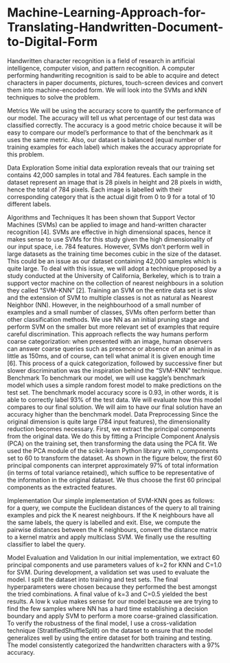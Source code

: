 # Machine-Learning-Approach-for-Translating-Handwritten-Document-to-Digital-Form
Handwritten character recognition is a field of research in artificial intelligence, computer vision, and pattern recognition. A computer performing handwriting recognition is said to be able to acquire and detect characters in paper documents, pictures, touch-screen devices and convert them into machine-encoded form. We will look into the SVMs and kNN techniques to solve the problem.

Metrics
We will be using the accuracy score to quantify the performance of our model. The accuracy will tell us what percentage of our test data was classified correctly. The accuracy is a good metric choice because it will be easy to compare our model’s performance to that of the benchmark as it uses the same metric. Also, our dataset is balanced (equal number of training examples for each label) which makes the accuracy appropriate for this problem.


Data Exploration
Some initial data exploration reveals that our training set contains 42,000 samples in total and 784 features. Each sample in the dataset represent an image that is 28 pixels in height and 28 pixels in width, hence the total of 784 pixels. Each image is labelled with their corresponding category that is the actual digit from 0 to 9 for a total of 10 different labels.

Algorithms and Techniques
It has been shown that Support Vector Machines (SVMs) can be applied to image and hand-written character recognition [4]. SVMs are effective in high dimensional spaces, hence it makes sense to use SVMs for this study given the high dimensionality of our input space, i.e. 784 features. However, SVMs don’t perform well in large datasets as the training time becomes cubic in the size of the dataset. This could be an issue as our dataset containing 42,000 samples which is quite large. To deal with this issue, we will adopt a technique proposed by a study conducted at the University of California, Berkeley, which is to train a support vector machine on the collection of nearest neighbours in a solution they called “SVM-KNN” [2]. Training an SVM on the entire data set is slow and the extension of SVM to multiple classes is not as natural as Nearest Neighbor (NN). However, in the neighbourhood of a small number of examples and a small number of classes, SVMs often perform better than other classification methods.
We use NN as an initial pruning stage and perform SVM on the smaller but more relevant set of examples that require careful discrimination. This approach reflects the way humans perform coarse categorization: when presented with an image, human observers can answer coarse queries such as presence or absence of an animal in as little as 150ms, and of course, can tell what animal it is given enough time [6]. This process of a quick categorization, followed by successive finer but slower discrimination was the inspiration behind the “SVM-KNN” technique.
Benchmark
To benchmark our model, we will use kaggle’s benchmark model which uses a simple random forest model to make predictions on the test set. The benchmark model accuracy score is 0.93, ​in other words, it is able to correctly label 93%​ of the test data. We will evaluate how this model compares to our final solution. We will aim to have our final solution have an accuracy higher than the benchmark model.
Data Preprocessing
Since the original dimension is quite large (784 input features), the dimensionality reduction becomes necessary. First, we extract the principal components from the original data. We do this by fitting a Principle Component Analysis (PCA) on the training set, then transforming the data using the PCA fit. We used the PCA module of the scikit-learn Python library with n_components​ set to 60​ to transform the dataset. As shown in the figure below, the first 60 ​principal components can interpret approximately 97% of total information (in terms of total variance retained), which suffice to be representative of the information in the original dataset. We thus choose the first 60 principal components as the extracted features.


Implementation
Our simple implementation of SVM-KNN goes as follows: for a query, we compute the Euclidean distances of the query to all training examples and pick the K nearest neighbours. If the K neighbours have all the same labels, the query is labelled and exit. Else, we compute the pairwise distances between the K neighbours, convert the distance matrix to a kernel matrix and apply multiclass SVM. We finally use the resulting classifier to label the query.


Model Evaluation and Validation
In our initial implementation, we extract 60 principal components and use parameters values of k=2 for KNN and C=1.0 for SVM. During development, a validation set was used to evaluate the model. I split the dataset into training and test sets. The final hyperparameters were chosen because they performed the best amongst the tried combinations. A final value of k=3 and C=0.5 yielded the best results. A low k value makes sense for our model because we are trying to find the few samples where NN has a hard time establishing a decision boundary and apply SVM to perform a more coarse-grained classification.
To verify the robustness of the final model, I use a cross-validation technique (StratifiedShuffleSplit) on the dataset to ensure that the model generalizes well by using the entire dataset for both training and testing. The model consistently categorized the handwritten characters with a 97% accuracy.
